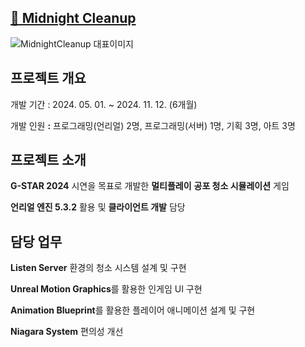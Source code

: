 ## [🔗 Midnight Cleanup](https://www.notion.so/Midnight-Cleanup-18f05fd0171d81febd33e874faf4c5ff?pvs=21)
![MidnightCleanup 대표이미지](https://github.com/user-attachments/assets/a2be02fa-e882-4c2d-8317-bb642930c4c7)


## 프로젝트 개요
개발 기간 : 2024. 05. 01. ~ 2024. 11. 12. (6개월)

개발 인원 **:** 프로그래밍(언리얼) 2명, 프로그래밍(서버) 1명, 기획 3명, 아트 3명


## 프로젝트 소개
**G-STAR 2024** 시연을 목표로 개발한 **멀티플레이** **공포 청소 시뮬레이션** 게임 

**언리얼 엔진 5.3.2** 활용 및 **클라이언트 개발** 담당


## 담당 업무
**Listen Server** 환경의 청소 시스템 설계 및 구현

**Unreal Motion Graphics**를 활용한 인게임 UI 구현

**Animation Blueprint**를 활용한 플레이어 애니메이션 설계 및 구현 

**Niagara System** 편의성 개선
